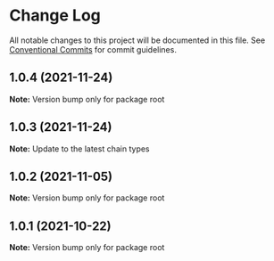 # Change Log

All notable changes to this project will be documented in this file.
See [Conventional Commits](https://conventionalcommits.org) for commit guidelines.

## 1.0.4 (2021-11-24)

**Note:** Version bump only for package root





## 1.0.3 (2021-11-24)

**Note:** Update to the latest chain types


## 1.0.2 (2021-11-05)

**Note:** Version bump only for package root





## 1.0.1 (2021-10-22)

**Note:** Version bump only for package root
